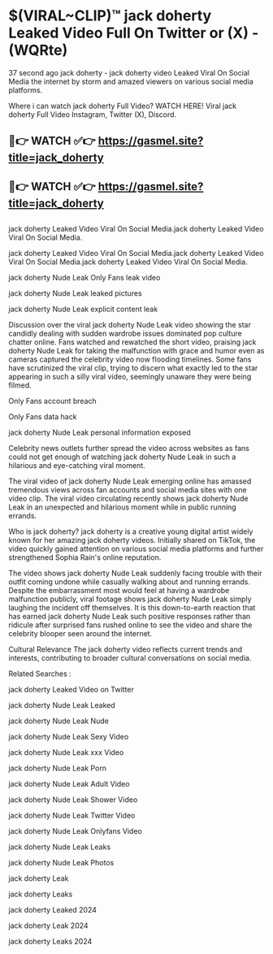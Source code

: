 # $(VIRAL~CLIP)™ jack doherty Leaked Video Full On Twitter or (X) -(WQRte)
37 second ago jack doherty - jack doherty video Leaked Viral On Social Media the internet by storm and amazed viewers on various social media platforms.

Where i can watch jack doherty Full Video? WATCH HERE! Viral jack doherty Full Video Instagram, Twitter (X), Discord.

## 🔴👉 WATCH ✅👉 https://gasmel.site?title=jack_doherty
## 🔴👉 WATCH ✅👉 https://gasmel.site?title=jack_doherty
##
jack doherty Leaked Video Viral On Social Media.jack doherty Leaked Video Viral On Social Media.

jack doherty Leaked Video Viral On Social Media.jack doherty Leaked Video Viral On Social Media.jack doherty Leaked Video Viral On Social Media.

jack doherty Nude Leak Only Fans leak video

jack doherty Nude Leak leaked pictures

jack doherty Nude Leak explicit content leak

Discussion over the viral jack doherty Nude Leak video showing the star candidly dealing with sudden wardrobe issues dominated pop culture chatter online. Fans watched and rewatched the short video, praising jack doherty Nude Leak for taking the malfunction with grace and humor even as cameras captured the celebrity video now flooding timelines. Some fans have scrutinized the viral clip, trying to discern what exactly led to the star appearing in such a silly viral video, seemingly unaware they were being filmed.


Only Fans account breach

Only Fans data hack

jack doherty Nude Leak personal information exposed

Celebrity news outlets further spread the video across websites as fans could not get enough of watching jack doherty Nude Leak in such a hilarious and eye-catching viral moment.


The viral video of jack doherty Nude Leak emerging online has amassed tremendous views across fan accounts and social media sites with one video clip. The viral video circulating recently shows jack doherty Nude Leak in an unexpected and hilarious moment while in public running errands.


Who is jack doherty? jack doherty is a creative young digital artist widely known for her amazing jack doherty videos. Initially shared on TikTok, the video quickly gained attention on various social media platforms and further strengthened Sophia Rain's online reputation.

The video shows jack doherty Nude Leak suddenly facing trouble with their outfit coming undone while casually walking about and running errands. Despite the embarrassment most would feel at having a wardrobe malfunction publicly, viral footage shows jack doherty Nude Leak simply laughing the incident off themselves. It is this down-to-earth reaction that has earned jack doherty Nude Leak such positive responses rather than ridicule after surprised fans rushed online to see the video and share the celebrity blooper seen around the internet.

Cultural Relevance The jack doherty video reflects current trends and interests, contributing to broader cultural conversations on social media.

Related Searches :

jack doherty Leaked Video on Twitter

jack doherty Nude Leak Leaked

jack doherty Nude Leak Nude

jack doherty Nude Leak Sexy Video

jack doherty Nude Leak xxx Video

jack doherty Nude Leak Porn

jack doherty Nude Leak Adult Video

jack doherty Nude Leak Shower Video

jack doherty Nude Leak Twitter Video

jack doherty Nude Leak Onlyfans Video

jack doherty Nude Leak Leaks

jack doherty Nude Leak Photos

jack doherty Leak

jack doherty Leaks

jack doherty Leaked 2024

jack doherty Leak 2024

jack doherty Leaks 2024

